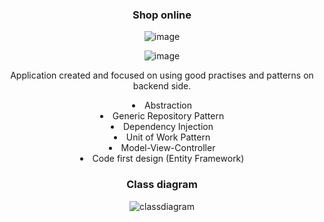 <!DOCTYPE html>
<html>
<head>
</head>
<body style="margin: auto; text-align: center;">
    
<h3>Shop online</h3>
<p />

![image](https://github.com/kadisin/ShopOnline/assets/38622355/33ff0596-4208-49fa-8570-451a1de5d682)

<p />

![image](https://github.com/kadisin/ShopOnline/assets/38622355/dbd1cbf9-0fd2-4e84-85c6-987297fb730c)


<p />
<p> Application created and focused on using good practises and patterns on backend side.</p>
<p />
<li> Abstraction </li>
<li> Generic Repository Pattern </li>
<li> Dependency Injection </li>
<li> Unit of Work Pattern </li>
<li> Model-View-Controller </li>
<li> Code first design (Entity Framework) </li>

<h3>Class diagram</h3>

![classdiagram](https://github.com/kadisin/ShopOnline/assets/38622355/4737ec02-bea6-405e-b87c-e289da1da40c)



</body>
</html>

